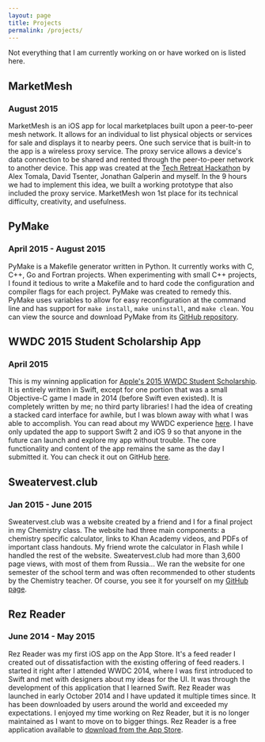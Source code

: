 ```yaml
---
layout: page
title: Projects
permalink: /projects/
---
```

Not everything that I am currently working on or have worked on is listed here.

## MarketMesh
### August 2015
MarketMesh is an iOS app for local marketplaces built upon a peer-to-peer mesh network. It allows for an individual to list physical objects or services for sale and displays it to nearby peers. One such service that is built-in to the app is a wireless proxy service. The proxy service allows a device's data connection to be shared and rented through the peer-to-peer network to another device. This app was created at the [Tech Retreat Hackathon](http://techretreat.ca) by Alex Tomala, David Tsenter, Jonathan Galperin and myself. In the 9 hours we had to implement this idea, we built a working prototype that also included the proxy service. MarketMesh won 1st place for its technical difficulty, creativity, and usefulness. 

## PyMake
### April 2015 - August 2015
PyMake is a Makefile generator written in Python. It currently works with C, C++, Go and Fortran projects. When experimenting with small C++ projects, I found it tedious to write a Makefile and to hard code the configuration and compiler flags for each project. PyMake was created to remedy this. PyMake uses variables to allow for easy reconfiguration at the command line and has support for `make install`, `make uninstall`, and `make clean`. You can view the source and download PyMake from its [GitHub repository](https://github.com/Melinysh/PyMake).

## WWDC 2015 Student Scholarship App
### April 2015
This is my winning application for [Apple's 2015 WWDC Student Scholarship](https://developer.apple.com/wwdc/scholarships/). It is entirely written in Swift, except for one portion that was a small Objective-C game I made in 2014 (before Swift even existed). It is completely written by me; no third party libraries! I had the idea of creating a stacked card interface for awhile, but I was blown away with what I was able to accomplish. You can read about my WWDC experience [here](http://melinysh.me/wwdc,/apple,/swift/2015/07/27/wwdc-2015-experience.html). I have only updated the app to support Swift 2 and iOS 9 so that anyone in the future can launch and explore my app without trouble. The core functionality and content of the app remains the same as the day I submitted it. You can check it out on GitHub [here](https://github.com/Melinysh/WWDC-2015-Student-App).


## Sweatervest.club 
### Jan 2015 - June 2015
Sweatervest.club was a website created by a friend and I for a final project in my Chemistry class. The website had three main components: a chemistry specific calculator, links to Khan Academy videos, and PDFs of important class handouts. My friend wrote the calculator in Flash while I handled the rest of the website. Sweatervest.club had more than 3,600 page views, with most of them from Russia... We ran the website for one semester of the school term and was often recommended to other students by the Chemistry teacher. Of course, you see it for yourself on my [GitHub page](https://github.com/Melinysh/Sweatervest.club).

## Rez Reader 
### June 2014 - May 2015
Rez Reader was my first iOS app on the App Store. It's a feed reader I created out of dissatisfaction with the existing offering of feed readers. I started it right after I attended WWDC 2014, where I was first introduced to Swift and met with designers about my ideas for the UI. It was through the development of this application that I learned Swift. Rez Reader was launched in early October 2014 and I have updated it multiple times since. It has been downloaded by users around the world and exceeded my expectations. I enjoyed my time working on Rez Reader, but it is no longer maintained as I want to move on to bigger things. Rez Reader is a free application available to [download from the App Store](https://itunes.apple.com/us/app/rez-reader/id918257334?ls=1&mt=8).

